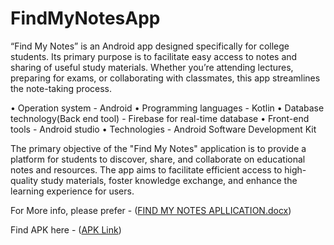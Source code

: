 ﻿# FindMyNotesApp
“Find My Notes” is an Android app designed specifically for college students. Its primary purpose is to facilitate easy access to notes and sharing of useful study materials. Whether you’re attending lectures, preparing for exams, or collaborating with classmates, this app streamlines the note-taking process.

•	Operation system - Android
•	Programming languages - Kotlin
•	Database technology(Back end tool) - Firebase for real-time database
•	Front-end tools -	Android studio
•	Technologies - Android Software Development Kit


The primary objective of the "Find My Notes" application is to provide a platform for students to discover, share, and collaborate on educational notes and resources. The app aims to facilitate efficient access to high-quality study materials, foster knowledge exchange, and enhance the learning experience for users.

For More info, please prefer - ([FIND MY NOTES APLLICATION.docx](https://github.com/ksaverdekar3009/find_my_notes/raw/main/FIND%20MY%20NOTES%20APLLICATION.docx))

Find APK here - ([APK Link](https://github.com/ksaverdekar3009/find_my_notes/raw/main/app/debug/app-debug.apk))
